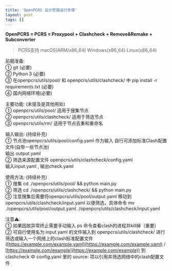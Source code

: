 ```yaml
---
title: 'OpenPCRS 设计思路运行步骤'
layout: post
tags: []
---
```

**OpenPCRS = PCRS = Proxypool + Clashcheck + Remove&Remake + Subconverter**

> PCRS支持 macOS(ARM/x86\_64) Windows(x86\_64) Linux(x86\_64)

前期准备:  
① git (必要)  
② Python 3 (必要)  
③ 在openpcrs/utils/pool/ 和 openpcrs/utils/clashcheck/ 中 pip install -r requirements.txt (必要)  
④ 国内网络环境(必要)

主要功能: (未提及是其他用处)  
① openpcrs/utils/pool/ 适用于搜集节点  
② openpcrs/utils/clashcheck/ 适用于筛选节点  
③ openpcrs/utils/rm/ 适用于节点去重和重命名

输入输出: (持续补充)  
① 节点池openpcrs/utils/pool/config.yaml 作为输入 自行可添加标准Clash配置文件(自带一些节点池)  
输出 output.yaml  
② 筛选来源配置文件 openpcrs/utils/clashcheck/config.yaml  
输入input.yaml , 输出check.yaml

使用方法: (持续补充)  
① 搜集 cd ./openpcrs/utils/pool/ && python main.py  
② 筛选 cd ./openpcrs/utils/clashcheck/ && python main.py  
③ 注意搜集后需要将openpcrs/utils/pool/output.yaml 移动到 openpcrs/utils/clashcheck/input.yaml 以便筛选，具体命令 mv ./openpcrs/utils/pool/output.yaml ./openpcrs/utils/clashcheck/input.yaml

注意⚠️:  
① 如果因故异常终止需要手动输入 ps 命令查看clash的进程并kill掉（重要）  
② 可自行使用名为 input.yaml 的文件输入到 openpcrs/utils/clashcheck/ 进行筛选或输入一个网络上的clash标准配置文件 ([https://example.com/example.yaml](https://example.com/example.yaml) / [https://example.com/example](https://example.com/example)) 到clashcheck 中 config.yaml 里的 source: 项以引用并筛选网络中的clash配置文件
